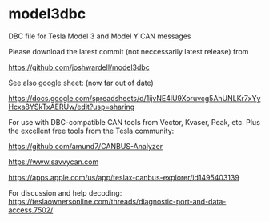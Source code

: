 # model3dbc
DBC file for Tesla Model 3 and Model Y CAN messages

Please download the latest commit (not neccessarily latest release) from

https://github.com/joshwardell/model3dbc

See also google sheet: (now far out of date)

https://docs.google.com/spreadsheets/d/1ijvNE4lU9Xoruvcg5AhUNLKr7xYyHcxa8YSkTxAERUw/edit?usp=sharing

For use with DBC-compatible CAN tools from Vector, Kvaser, Peak, etc.
Plus the excellent free tools from the Tesla community:

https://github.com/amund7/CANBUS-Analyzer

https://www.savvycan.com

https://apps.apple.com/us/app/teslax-canbus-explorer/id1495403139

For discussion and help decoding:
https://teslaownersonline.com/threads/diagnostic-port-and-data-access.7502/
